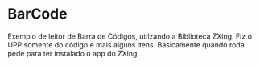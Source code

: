 BarCode
=======

Exemplo de leitor de Barra de Códigos, utilzando a Biblioteca ZXing. Fiz o UPP somente do código
e mais alguns itens. Basicamente quando roda pede para ter instalado o app do ZXing. 
